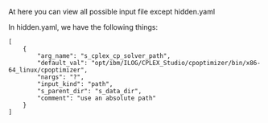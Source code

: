 At here you can view all possible input file except hidden.yaml

In hidden.yaml, we have the following things:

```
[
    {
        "arg_name": "s_cplex_cp_solver_path",
        "default_val": "opt/ibm/ILOG/CPLEX_Studio/cpoptimizer/bin/x86-64_linux/cpoptimizer",
        "nargs": "?",
        "input_kind": "path",
        "s_parent_dir": "s_data_dir",
        "comment": "use an absolute path"
    }
]
```